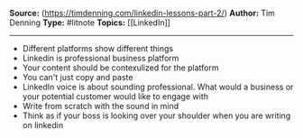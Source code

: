**Source:** (https://timdenning.com/linkedin-lessons-part-2/)
**Author:** Tim Denning
**Type:** #litnote
**Topics:** [[LinkedIn]] 

----
- Different platforms show different things
- Linkedin is professional business platform 
- Your content should be contexulized for the platform
- You can't just copy and paste 
- LinkedIn voice is about sounding professional. What would a business or your potential customer would like to engage with
- Write from scratch with the sound in mind
- Think as if your boss is looking over your shoulder when you are writing on linkedin 